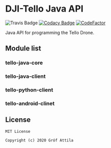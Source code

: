 # DJI-Tello Java API

![Travis Badge](https://travis-ci.com/grofattila/dji-tello.svg?branch=master)
[![Codacy Badge](https://api.codacy.com/project/badge/Grade/0d1fa49ccd61483dab3cf66438c6b76c)](https://app.codacy.com/app/grofattila/dji-tello?utm_source=github.com&utm_medium=referral&utm_content=grofattila/dji-tello&utm_campaign=Badge_Grade_Dashboard)
[![CodeFactor](https://www.codefactor.io/repository/github/grofattila/dji-tello/badge)](https://www.codefactor.io/repository/github/grofattila/dji-tello)


Java API for programming the Tello Drone. 

## Module list

### tello-java-core

### tello-java-client

### tello-python-client
 
### tello-android-clinet

License
-------

```
MIT License

Copyright (c) 2020 Gróf Attila
```
